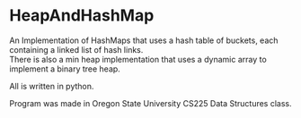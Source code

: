 # HeapAndHashMap

An Implementation of HashMaps that uses a hash table of buckets, each containing a linked list of hash links.  
There is also a min heap implementation that uses a dynamic array to implement a binary tree heap.  

All is written in python. 

Program was made in Oregon State University CS225 Data Structures class.
